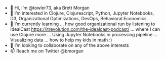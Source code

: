 - 👋 Hi, I’m @towler73, aka Brett Morgan
- 👀 I’m interested in Clojure, Clojurescript, Python, Jupyter Notebooks, D3, Organizational Optimizations, DevOps, Behavioral Economics
- 🌱 I’m currently learning 
          ... how good organizational run by listening to IdealCast https://itrevolution.com/the-idealcast-podcast/
          ... where I can use Clojure more
          ... Using Jupyter Notebooks in processing pipeline
          ... Visualizing data
          ... how to help my kids in math :)
- 💞️ I’m looking to collaborate on any of the above interests
- 📫 Reach me on Twitter @bmorgan

<!---
towler73/towler73 is a ✨ special ✨ repository because its `README.md` (this file) appears on your GitHub profile.
You can click the Preview link to take a look at your changes.
--->
